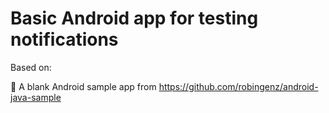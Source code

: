 # Basic Android app for testing notifications

Based on:

🤖 A blank Android sample app from https://github.com/robingenz/android-java-sample